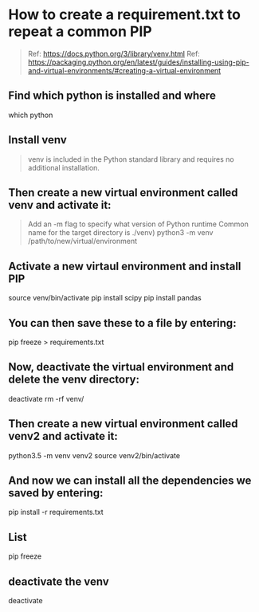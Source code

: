 # How to create a requirement.txt to repeat a common PIP
> Ref: https://docs.python.org/3/library/venv.html
> Ref: https://packaging.python.org/en/latest/guides/installing-using-pip-and-virtual-environments/#creating-a-virtual-environment

## Find which python is installed and where
which python

## Install venv
> venv is included in the Python standard library and requires no additional installation.

## Then create a new virtual environment called venv and activate it:
> Add an -m flag to specify what version of Python runtime
> Common name for the target directory is ./venv)
python3 -m venv /path/to/new/virtual/environment


## Activate a new virtaul environment and install PIP
source venv/bin/activate
pip install scipy
pip install pandas

## You can then save these to a file by entering:
pip freeze > requirements.txt

## Now, deactivate the virtual environment and delete the venv directory:
deactivate
rm -rf venv/

## Then create a new virtual environment called venv2 and activate it:
python3.5 -m venv venv2
source venv2/bin/activate

## And now we can install all the dependencies we saved by entering:
pip install -r requirements.txt

## List 
pip freeze

## deactivate the venv
deactivate

